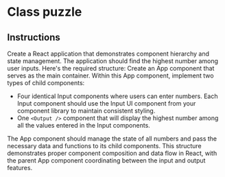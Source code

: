 # Class puzzle

## Instructions
Create a React application that demonstrates component hierarchy and state management. The application should find the highest number among user inputs. Here's the required structure:
Create an App component that serves as the main container. Within this App component, implement two types of child components:

- Four identical Input components where users can enter numbers. Each Input component should use the Input UI component from your component library to maintain consistent styling.
- One ```<Output />``` component that will display the highest number among all the values entered in the Input components.

The App component should manage the state of all numbers and pass the necessary data and functions to its child components. This structure demonstrates proper component composition and data flow in React, with the parent App component coordinating between the input and output features.

